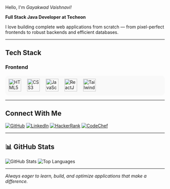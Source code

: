 Hello, I'm *Gayakwad Vaishnavi!*

 **Full Stack Java Developer at Techeon**

I love building complete web applications from scratch — from pixel-perfect frontends to robust backends and efficient databases.

___

## Tech Stack

### Frontend
<p align="left" style="background:#f9f9f9; padding:10px; border-radius:10px;">
  <img src="https://cdn.jsdelivr.net/gh/devicons/devicon/icons/html5/html5-original.svg" title="HTML5" width="40" style="margin-right:15px;" />
  <img src="https://cdn.jsdelivr.net/gh/devicons/devicon/icons/css3/css3-original.svg" title="CSS3" width="40" style="margin-right:15px;" />
  <img src="https://cdn.jsdelivr.net/gh/devicons/devicon/icons/javascript/javascript-original.svg" title="JavaScript" width="40" style="margin-right:15px;" />
  <img src="https://cdn.jsdelivr.net/gh/devicons/devicon/icons/react/react-original.svg" title="ReactJS" width="40" style="margin-right:15px;" />
  <img src="https://www.vectorlogo.zone/logos/tailwindcss/tailwindcss-icon.svg" title="Tailwind CSS" width="40" style="margin-right:15px;" />
</p>



---

## Connect With Me

[![GitHub](https://img.shields.io/badge/GitHub-181717?style=for-the-badge&logo=github&logoColor=white)](https://github.com/GayakwadVaishnavi/)
[![LinkedIn](https://img.shields.io/badge/LinkedIn-0077B5?style=for-the-badge&logo=linkedin&logoColor=white)](https://www.linkedin.com/in/vaishnavi-gayakwad/)
[![HackerRank](https://img.shields.io/badge/HackerRank-2EC866?style=for-the-badge&logo=hackerrank&logoColor=white)](https://www.hackerrank.com/profile/gayakwadvaishna1)
[![CodeChef](https://img.shields.io/badge/CodeChef-5B4638?style=for-the-badge&logo=codechef&logoColor=white)](https://www.hackerrank.com/profile/gayakwadvaishna1)


---

## 📊 GitHub Stats

![GitHub Stats](https://github-readme-stats.vercel.app/api?username=yourusername&show_icons=true&theme=tokyonight)
![Top Languages](https://github-readme-stats.vercel.app/api/top-langs/?username=yourusername&layout=compact&theme=tokyonight)

---

*Always eager to learn, build, and optimize applications that make a difference.*

